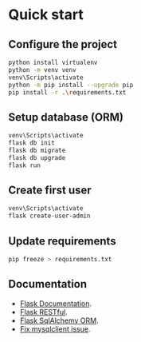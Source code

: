 # Quick start

## Configure the project

```bash
python install virtualenv
python -m venv venv
venv\Scripts\activate
python -m pip install --upgrade pip
pip install -r .\requirements.txt
```

## Setup database (ORM)

```bash
venv\Scripts\activate
flask db init
flask db migrate
flask db upgrade
flask run
```

## Create first user

```bash
venv\Scripts\activate
flask create-user-admin
```

## Update requirements

```bash
pip freeze > requirements.txt 
```

## Documentation

* [Flask Documentation](https://flask.palletsprojects.com/en/2.3.x/).
* [Flask RESTful](https://flask-restful.readthedocs.io/en/latest/).
* [Flask SqlAlchemy ORM](https://flask-sqlalchemy.palletsprojects.com/en/3.0.x/).
* [Fix mysqlclient issue](https://github.com/PyMySQL/mysqlclient).